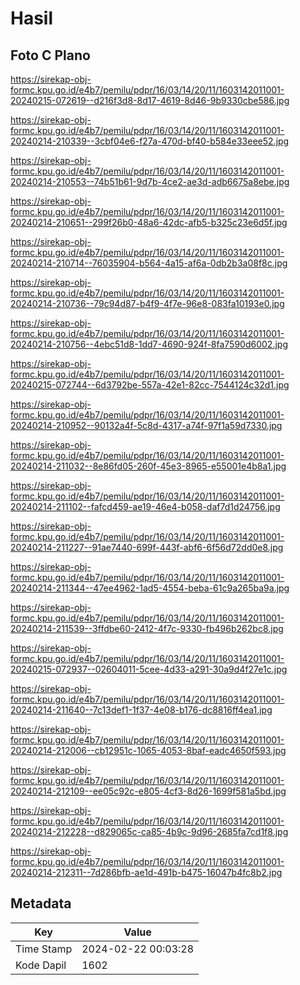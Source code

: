 # Hasil

## Foto C Plano

https://sirekap-obj-formc.kpu.go.id/e4b7/pemilu/pdpr/16/03/14/20/11/1603142011001-20240215-072619--d216f3d8-8d17-4619-8d46-9b9330cbe586.jpg

https://sirekap-obj-formc.kpu.go.id/e4b7/pemilu/pdpr/16/03/14/20/11/1603142011001-20240214-210339--3cbf04e6-f27a-470d-bf40-b584e33eee52.jpg

https://sirekap-obj-formc.kpu.go.id/e4b7/pemilu/pdpr/16/03/14/20/11/1603142011001-20240214-210553--74b51b61-9d7b-4ce2-ae3d-adb6675a8ebe.jpg

https://sirekap-obj-formc.kpu.go.id/e4b7/pemilu/pdpr/16/03/14/20/11/1603142011001-20240214-210651--299f26b0-48a6-42dc-afb5-b325c23e6d5f.jpg

https://sirekap-obj-formc.kpu.go.id/e4b7/pemilu/pdpr/16/03/14/20/11/1603142011001-20240214-210714--76035904-b564-4a15-af6a-0db2b3a08f8c.jpg

https://sirekap-obj-formc.kpu.go.id/e4b7/pemilu/pdpr/16/03/14/20/11/1603142011001-20240214-210736--79c94d87-b4f9-4f7e-96e8-083fa10193e0.jpg

https://sirekap-obj-formc.kpu.go.id/e4b7/pemilu/pdpr/16/03/14/20/11/1603142011001-20240214-210756--4ebc51d8-1dd7-4690-924f-8fa7590d6002.jpg

https://sirekap-obj-formc.kpu.go.id/e4b7/pemilu/pdpr/16/03/14/20/11/1603142011001-20240215-072744--6d3792be-557a-42e1-82cc-7544124c32d1.jpg

https://sirekap-obj-formc.kpu.go.id/e4b7/pemilu/pdpr/16/03/14/20/11/1603142011001-20240214-210952--90132a4f-5c8d-4317-a74f-97f1a59d7330.jpg

https://sirekap-obj-formc.kpu.go.id/e4b7/pemilu/pdpr/16/03/14/20/11/1603142011001-20240214-211032--8e86fd05-260f-45e3-8965-e55001e4b8a1.jpg

https://sirekap-obj-formc.kpu.go.id/e4b7/pemilu/pdpr/16/03/14/20/11/1603142011001-20240214-211102--fafcd459-ae19-46e4-b058-daf7d1d24756.jpg

https://sirekap-obj-formc.kpu.go.id/e4b7/pemilu/pdpr/16/03/14/20/11/1603142011001-20240214-211227--91ae7440-699f-443f-abf6-6f56d72dd0e8.jpg

https://sirekap-obj-formc.kpu.go.id/e4b7/pemilu/pdpr/16/03/14/20/11/1603142011001-20240214-211344--47ee4962-1ad5-4554-beba-61c9a265ba9a.jpg

https://sirekap-obj-formc.kpu.go.id/e4b7/pemilu/pdpr/16/03/14/20/11/1603142011001-20240214-211539--3ffdbe60-2412-4f7c-9330-fb496b262bc8.jpg

https://sirekap-obj-formc.kpu.go.id/e4b7/pemilu/pdpr/16/03/14/20/11/1603142011001-20240215-072937--02604011-5cee-4d33-a291-30a9d4f27e1c.jpg

https://sirekap-obj-formc.kpu.go.id/e4b7/pemilu/pdpr/16/03/14/20/11/1603142011001-20240214-211640--7c13def1-1f37-4e08-b176-dc8816ff4ea1.jpg

https://sirekap-obj-formc.kpu.go.id/e4b7/pemilu/pdpr/16/03/14/20/11/1603142011001-20240214-212006--cb12951c-1065-4053-8baf-eadc4650f593.jpg

https://sirekap-obj-formc.kpu.go.id/e4b7/pemilu/pdpr/16/03/14/20/11/1603142011001-20240214-212109--ee05c92c-e805-4cf3-8d26-1699f581a5bd.jpg

https://sirekap-obj-formc.kpu.go.id/e4b7/pemilu/pdpr/16/03/14/20/11/1603142011001-20240214-212228--d829065c-ca85-4b9c-9d96-2685fa7cd1f8.jpg

https://sirekap-obj-formc.kpu.go.id/e4b7/pemilu/pdpr/16/03/14/20/11/1603142011001-20240214-212311--7d286bfb-ae1d-491b-b475-16047b4fc8b2.jpg


## Metadata

| Key        | Value               |
| ---------- | ------------------- |
| Time Stamp | 2024-02-22 00:03:28 |
| Kode Dapil | 1602                |



